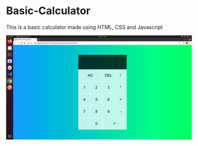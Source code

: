 # Basic-Calculator

This is a basic calculator made using HTML, CSS and Javascript

![](Calculator.png)
